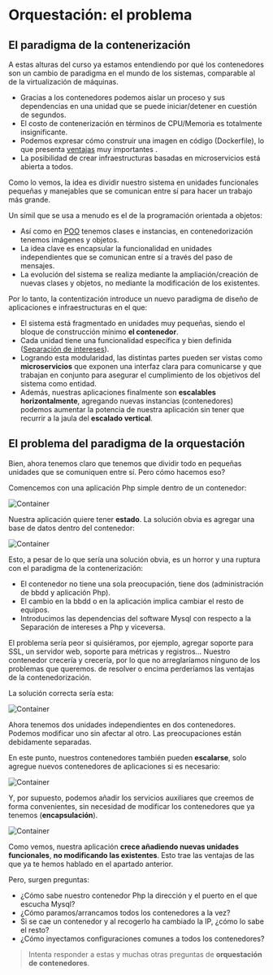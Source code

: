 # Orquestación: el problema

## El paradigma de la contenerización

A estas alturas del curso ya estamos entendiendo por qué los contenedores son un cambio de paradigma en el mundo de los sistemas, comparable al de la virtualización de máquinas.

- Gracias a los contenedores podemos aislar un proceso y sus dependencias en una unidad que se puede iniciar/detener en cuestión de segundos.
- El costo de contenerización en términos de CPU/Memoria es totalmente insignificante.
- Podemos expresar cómo construir una imagen en código (Dockerfile), lo que presenta [ventajas](https://en.wikipedia.org/wiki/Infrastructure_as_code) muy importantes .
- La posibilidad de crear infraestructuras basadas en microservicios está abierta a todos.

Como lo vemos, la idea es dividir nuestro sistema en unidades funcionales pequeñas y manejables que se comunican entre sí para hacer un trabajo más grande.

Un símil que se usa a menudo es el de la programación orientada a objetos:

- Así como en [POO](https://es.wikipedia.org/wiki/Programaci%C3%B3n_orientada_a_objetos) tenemos clases e instancias, en contenedorización tenemos imágenes y objetos.
- La idea clave es encapsular la funcionalidad en unidades independientes que se comunican entre sí a través del paso de mensajes.
- La evolución del sistema se realiza mediante la ampliación/creación de nuevas clases y objetos, no mediante la modificación de los existentes.

Por lo tanto, la contentización introduce un nuevo paradigma de diseño de aplicaciones e infraestructuras en el que:

- El sistema está fragmentado en unidades muy pequeñas, siendo el bloque de construcción mínimo **el contenedor**.
- Cada unidad tiene una funcionalidad específica y bien definida ([Separación de intereses](https://es.wikipedia.org/wiki/Separaci%C3%B3n_de_intereses)).
- Logrando esta modularidad, las distintas partes pueden ser vistas como **microservicios** que exponen una interfaz clara para comunicarse y que trabajan en conjunto para asegurar el cumplimiento de los objetivos del sistema como entidad.
- Además, nuestras aplicaciones finalmente son **escalables horizontalmente**, agregando nuevas instancias (contenedores) podemos aumentar la potencia de nuestra aplicación sin tener que recurrir a la jaula del **escalado vertical**.

## El problema del paradigma de la orquestación

Bien, ahora tenemos claro que tenemos que dividir todo en pequeñas unidades que se comuniquen entre sí. Pero cómo hacemos eso?

Comencemos con una aplicación Php simple dentro de un contenedor:

![Container](../../_media/04_aplicacions_e_servizos_multicontedor/container_standalonoe.png)

Nuestra aplicación quiere tener **estado**. La solución obvia es agregar una base de datos dentro del contenedor:

![Container](../../_media/04_aplicacions_e_servizos_multicontedor/mega_container.png)

Esto, a pesar de lo que sería una solución obvia, es un horror y una ruptura con el paradigma de la contenerización:

- El contenedor no tiene una sola preocupación, tiene dos (administración de bbdd y aplicación Php).
- El cambio en la bbdd o en la aplicación implica cambiar el resto de equipos.
- Introducimos las dependencias del software Mysql con respecto a la Separación de intereses a Php y viceversa.

El problema sería peor si quisiéramos, por ejemplo, agregar soporte para SSL, un servidor web, soporte para métricas y registros... Nuestro contenedor crecería y crecería, por lo que no arreglaríamos ninguno de los problemas que queremos. de resolver o encima perderíamos las ventajas de la contenedorización.

La solución correcta sería esta:

![Container](../../_media/04_aplicacions_e_servizos_multicontedor/container_bbdd.png)

Ahora tenemos dos unidades independientes en dos contenedores. Podemos modificar uno sin afectar al otro. Las preocupaciones están debidamente separadas.

En este punto, nuestros contenedores también pueden **escalarse**, solo agregue nuevos contenedores de aplicaciones si es necesario:

![Container](../../_media/04_aplicacions_e_servizos_multicontedor/escalado_container.png)

Y, por supuesto, podemos añadir los servicios auxiliares que creemos de forma convenientes, sin necesidad de modificar los contenedores que ya tenemos (**encapsulación**).

![Container](../../_media/04_aplicacions_e_servizos_multicontedor/escalado_funcional.png)

Como vemos, nuestra aplicación **crece añadiendo nuevas unidades funcionales**, **no modificando las existentes**. Esto trae las ventajas de las que ya te hemos hablado en el apartado anterior.

Pero, surgen preguntas:

- ¿Cómo sabe nuestro contenedor Php la dirección y el puerto en el que escucha Mysql?
- ¿Cómo paramos/arrancamos todos los contenedores a la vez?
- Si se cae un contenedor y al recogerlo ha cambiado la IP, ¿cómo lo sabe el resto?
- ¿Cómo inyectamos configuraciones comunes a todos los contenedores?

> Intenta responder a estas y muchas otras preguntas de **orquestación de contenedores**.
